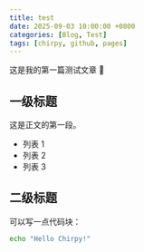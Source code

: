 ```yaml
---
title: test
date: 2025-09-03 10:00:00 +0800
categories: [Blog, Test]
tags: [chirpy, github, pages]
---
```


这是我的第一篇测试文章 🎉  

## 一级标题

这是正文的第一段。

- 列表 1
- 列表 2
- 列表 3  

## 二级标题

可以写一点代码块：

```bash
echo "Hello Chirpy!"
